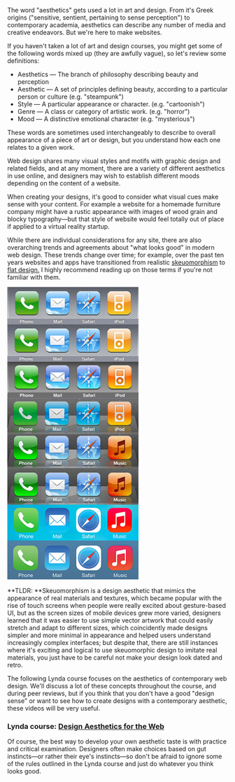 The word "aesthetics" gets used a lot in art and design. From it's Greek origins \("sensitive, sentient, pertaining to sense perception"\) to contemporary academia, aesthetics can describe any number of media and creative endeavors. But we're here to make websites.

If you haven't taken a lot of art and design courses, you might get some of the following words mixed up \(they are awfully vague\), so let's review some definitions:

* Aesthetics — The branch of philosophy describing beauty and perception 
* Aesthetic — A set of principles defining beauty, according to a particular person or culture \(e.g. "steampunk"\)
* Style — A particular appearance or character. \(e.g. "cartoonish"\) 
* Genre — A class or category of artistic work. \(e.g. "horror"\)
* Mood — A distinctive emotional character \(e.g. "mysterious"\)

These words are sometimes used interchangeably to describe to overall appearance of a piece of art or design, but you understand how each one relates to a given work.

Web design shares many visual styles and motifs with graphic design and related fields, and at any moment, there are a variety of different aesthetics in use online, and designers may wish to establish different moods depending on the content of a website.

When creating your designs, it's good to consider what visual cues make sense with your content. For example a website for a homemade furniture company might have a rustic appearance with images of wood grain and blocky typography—but that style of website would feel totally out of place if applied to a virtual reality startup.

While there are individual considerations for any site, there are also overarching trends and agreements about "what looks good" in modern web design. These trends change over time; for example, over the past ten years websites and apps have transitioned from realistic [skeuomorphism](https://www.interaction-design.org/literature/article/skeuomorphism-is-dead-long-live-skeuomorphism) to [flat design.](http://www.creativebloq.com/graphic-design/what-flat-design-3132112) I highly recommend reading up on those terms if you're not familiar with them.

![](/assets/lesson-3/ios-evolution.jpg)

**TLDR: **Skeuomorphism is a design aesthetic that mimics the appearance of real materials and textures, which became popular with the rise of touch screens when people were really excited about gesture-based UI, but as the screen sizes of mobile devices grew more varied, designers learned that it was easier to use simple vector artwork that could easily stretch and adapt to different sizes, which coincidently made designs simpler and more minimal in appearance and helped users understand increasingly complex interfaces; but despite that, there are still instances where it's exciting and logical to use skeuomorphic design to imitate real materials, you just have to be careful not make your design look dated and retro.

The following Lynda course focuses on the aesthetics of contemporary web design. We'll discuss a lot of these concepts throughout the course, and during peer reviews, but if you think that you don't have a good "design sense" or want to see how to create designs with a contemporary aesthetic, these videos will be very useful.

### Lynda course: [Design Aesthetics for the Web](https://www.lynda.com/Design-Techniques-tutorials/Design-Aesthetics-Web/506078-2.html)

Of course, the best way to develop your own aesthetic taste is with practice and critical examination. Designers often make choices based on gut instincts—or rather their eye's instincts—so don't be afraid to ignore some of the rules outlined in the Lynda course and just do whatever you think looks good.

